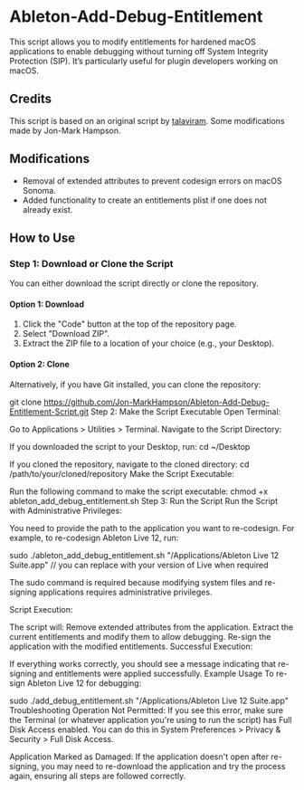 # Ableton-Add-Debug-Entitlement

This script allows you to modify entitlements for hardened macOS applications to enable debugging without turning off System Integrity Protection (SIP). It’s particularly useful for plugin developers working on macOS.

## Credits

This script is based on an original script by [talaviram](https://gist.github.com/talaviram/1f21e141a137744c89e81b58f73e23c3). Some modifications made by Jon-Mark Hampson.

## Modifications
- Removal of extended attributes to prevent codesign errors on macOS Sonoma.
- Added functionality to create an entitlements plist if one does not already exist.

## How to Use

### Step 1: Download or Clone the Script

You can either download the script directly or clone the repository.

#### Option 1: Download

1. Click the "Code" button at the top of the repository page.
2. Select "Download ZIP".
3. Extract the ZIP file to a location of your choice (e.g., your Desktop).

#### Option 2: Clone

Alternatively, if you have Git installed, you can clone the repository:

git clone https://github.com/Jon-MarkHampson/Ableton-Add-Debug-Entitlement-Script.git
Step 2: Make the Script Executable
Open Terminal:

Go to Applications > Utilities > Terminal.
Navigate to the Script Directory:

If you downloaded the script to your Desktop, run:
cd ~/Desktop

If you cloned the repository, navigate to the cloned directory:
cd /path/to/your/cloned/repository
Make the Script Executable:

Run the following command to make the script executable:
chmod +x ableton_add_debug_entitlement.sh
Step 3: Run the Script
Run the Script with Administrative Privileges:

You need to provide the path to the application you want to re-codesign. For example, to re-codesign Ableton Live 12, run:

sudo ./ableton_add_debug_entitlement.sh "/Applications/Ableton Live 12 Suite.app" // you can replace with your version of Live when required

The sudo command is required because modifying system files and re-signing applications requires administrative privileges.

Script Execution:

The script will:
Remove extended attributes from the application.
Extract the current entitlements and modify them to allow debugging.
Re-sign the application with the modified entitlements.
Successful Execution:

If everything works correctly, you should see a message indicating that re-signing and entitlements were applied successfully.
Example Usage
To re-sign Ableton Live 12 for debugging:

sudo ./add_debug_entitlement.sh "/Applications/Ableton Live 12 Suite.app"
Troubleshooting
Operation Not Permitted: If you see this error, make sure the Terminal (or whatever application you're using to run the script) has Full Disk Access enabled. You can do this in System Preferences > Privacy & Security > Full Disk Access.

Application Marked as Damaged: If the application doesn't open after re-signing, you may need to re-download the application and try the process again, ensuring all steps are followed correctly.
